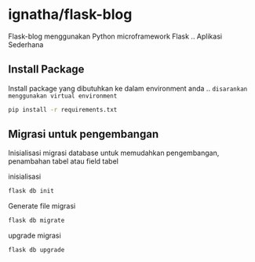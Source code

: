 # ignatha/flask-blog


Flask-blog menggunakan Python microframework Flask .. Aplikasi Sederhana



## Install Package

Install package yang dibutuhkan ke dalam environment anda .. `disarankan menggunakan virtual environment`

```bash
pip install -r requirements.txt
```

## Migrasi untuk pengembangan

Inisialisasi migrasi database untuk memudahkan pengembangan, penambahan tabel atau field tabel

inisialisasi

```bash
flask db init
```

Generate file migrasi

```bash
flask db migrate
```

upgrade migrasi

```bash
flask db upgrade
```







